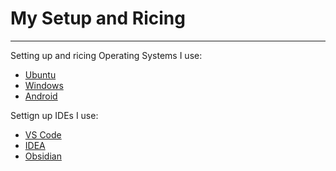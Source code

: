 # My Setup and Ricing
---


Setting up and ricing Operating Systems I use:
- [Ubuntu](OS/Ubuntu/README-Ubuntu.md)
- [Windows](OS/Windows/README-Windows.md)
- [Android](OS/Android/README-Android.md)

Settign up IDEs I use:
- [VS Code](IDEs/VS-Code/README-VS-Code.md)
- [IDEA](IDEs/IDEA/README-IDEA.md)
- [Obsidian](IDEs/Obsidian/README-Obsidian.md)


